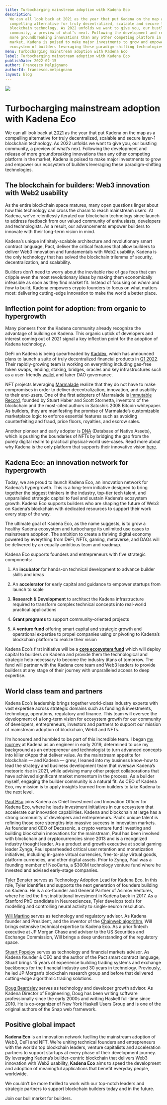 ```yaml
---
title: Turbocharging mainstream adoption with Kadena Eco
description:
  We can all look back at 2021 as the year that put Kadena on the map as a
  compelling alternative for truly decentralized, scalable and secure layer-1
  blockchain technology. As 2022 unfolds we want to give you, our bustling
  community, a preview of what’s next. Following the development and release of
  more groundbreaking innovations than any other competing platform in the
  market, Kadena is poised to make major investments to grow and empower our
  ecosystem of builders leveraging these paradigm-shifting technologies.
menu: Turbocharging mainstream adoption with Kadena Eco
label: Turbocharging mainstream adoption with Kadena Eco
publishDate: 2022-02-15
author: Francesco Melpignano
authorId: francesco.melpignano
layout: blog
---
```


![](/assets/blog/1_TaVjEcnJO4qg0ywu08p_qw.webp)

# Turbocharging mainstream adoption with Kadena Eco

We can all look back at [2021](../2021/2021-year-in-review-2021-12-31) as the
year that put Kadena on the map as a compelling alternative for truly
decentralized, scalable and secure layer-1 blockchain technology. As 2022
unfolds we want to give you, our bustling community, a preview of what’s next.
Following the development and release of more groundbreaking innovations than
any other competing platform in the market, Kadena is poised to make major
investments to grow and empower our ecosystem of builders leveraging these
paradigm-shifting technologies.

## The blockchain for builders: Web3 innovation with Web2 usability

As the entire blockchain space matures, many open questions linger about how
this technology can cross the chasm to reach mainstream users. At Kadena, we’ve
relentlessly iterated our blockchain technology since launch to address feedback
from our valued community of enthusiasts, developers and technologists. As a
result, our advancements empower builders to innovate with their long-term
vision in mind.

Kadena’s unique infinitely-scalable architecture and revolutionary smart
contract language, Pact, deliver the critical features that allow builders to
deliver Web3 innovation and fundamentals with Web2 usability. Kadena is the only
technology that has solved the blockchain trilemma of security,
decentralization, and scalability.

Builders don’t need to worry about the inevitable rise of gas fees that can
cripple even the most revolutionary ideas by making them economically infeasible
as soon as they find market fit. Instead of focusing on _where_ and _how_ to
build, Kadena empowers crypto founders to focus on what matters most: delivering
cutting-edge innovation to make the world a better place.

## Inflection point for adoption: from organic to hypergrowth

Many pioneers from the Kadena community already recognize the advantage of
building on Kadena. This organic uptick of developers and interest coming out of
2021 signal a key inflection point for the adoption of Kadena technology.

DeFi on Kadena is being spearheaded by [Kaddex](https://kaddex.com/), which has
announced plans to launch a suite of truly decentralized financial products in
[Q1 2022](https://medium.com/kaddex/development-update-b2d80610e1f2). Their
rapidly-growing team is working on everything including gas-free token swaps,
lending, staking, bridges, oracles and key infrastructures such as a
user-friendly [wallet](https://xwallet.kaddex.com/) and fairer DAO governance.

NFT projects leveraging [Marmalade](https://marmalade.art/) realize that they do
not have to make compromises in order to deliver decentralization, innovation,
and usability to their end-users. One of the first adopters of Marmalade is
[Immutable Record](https://immutablerecord.com/), founded by Stuart Haber and
Scott Stornetta, inventors of the blockchain and the most-cited authors in
Satoshi’s 2008 Bitcoin whitepaper. As builders, they are manifesting the promise
of Marmalade’s customizable marketplace logic to enforce essential features such
as avoiding counterfeiting and fraud, price floors, royalties, and escrow sales.

Another pioneer and early adopter is [DNA](https://www.thedna.tech/) (Database
of Native Assets), which is pushing the boundaries of NFTs by bridging the gap
from the purely digital realm to practical physical-world use-cases. Read more
about why Kadena is the only platform that supports their innovative vision
[here](https://medium.com/@thednatech/why-we-love-kadena-s-marmalade-nft-standard-from-the-perspective-of-dnas-cto-a5a88345cb49).

## Kadena Eco: an innovation network for hypergrowth

Today, we are proud to launch Kadena Eco, an innovation network for Kadena’s
hypergrowth. This is a long-term initiative designed to bring together the
biggest thinkers in the industry, top-tier tech talent, and unparalleled
strategic capital to fuel and sustain Kadena’s ecosystem growth. Kadena Eco
supports builders who are shaping the future of Web3 on Kadena’s blockchain with
dedicated resources to support their work every step of the way.

The ultimate goal of Kadena Eco, as the name suggests, is to grow a healthy
Kadena ecosystem and turbocharge its unlimited use cases to mainstream adoption.
The ambition to create a thriving digital economy powered by everything from
DeFi, NFTs, gaming, metaverse, and DAOs will be delivered by an equally
ambitious team and roadmap.

Kadena Eco supports founders and entrepreneurs with five strategic components:

1.  An **incubator** for hands-on technical development to advance builder
    skills and ideas

2.  An **accelerator** for early capital and guidance to empower startups from
    launch to scale

3.  **Research & Development** to architect the Kadena infrastructure required
    to transform complex technical concepts into real-world practical
    applications

4.  **Grant programs** to support community-oriented projects

5.  A **venture fund** offering smart capital and strategic growth and
    operational expertise to propel companies using or pivoting to Kadena’s
    blockchain platform to realize their vision

Kadena Eco’s first initiative will be a
**[core ecosystem fund](https://kadena.io/ecofund/)** which will deploy capital
to builders on Kadena and provide them the technological and strategic help
necessary to become the industry titans of tomorrow. The fund will partner with
the Kadena core team and Web3 leaders to provide builders at any stage of their
journey with unparalleled access to deep expertise.

## World class team and partners

Kadena Eco’s leadership brings together world-class industry experts with vast
expertise across strategic domains such as funding & investments, technology,
operations, regulatory and finance. This team will oversee the development of a
long-term vision for ecosystem growth for our community of developers,
entrepreneurs, investors and partners to support our mission of mainstream
adoption of blockchain, Web3 and NFTs.

I’m honoured and humbled to be part of this incredible team. I began
[my journey](https://twitter.com/fmelp) at Kadena as an engineer in early 2019,
determined to use my background as an entrepreneur and technologist to turn
advanced concepts into killer dApps that deliver value. As the mainstream
appetite for blockchain — and Kadena — grew, I leaned into my business know-how
to lead the strategy and business development team that oversaw Kadena’s
meteoric rise in 2021, while advising many other project collaborations that
have achieved significant market momentum in the process. As a builder myself,
engaging the builder community is a natural fit. As CEO of Kadena Eco, my
mission is to apply insights learned from builders to take Kadena to the next
level.

[Paul Hsu](https://twitter.com/paulhsu) joins Kadena as Chief Investment and
Innovation Officer for Kadena Eco, where he leads investment initiatives in our
ecosystem that accelerate our innovation capabilities. Kadena and blockchain at
large has a strong community of developers and entrepreneurs. Paul’s unique
talent is refining those core strengths into massive success in innovation
markets. As founder and CEO of Decasonic, a crypto venture fund investing and
building blockchain innovations for the mainstream, Paul has been involved with
blockchain and cryptocurrencies since 2013 and is a recognized industry thought
leader. As a product and growth executive at social gaming leader Zynga, Paul
spearheaded critical user retention and monetization initiatives, including
in-game virtual currencies, free-to-play virtual goods, platform currencies, and
other digital assets. Prior to Zynga, Paul was a founding member of NeoCarta, a
$300M technology venture fund where he invested and advised early-stage
companies.

[Tyler Benster](https://neuroscience.stanford.edu/people/tyler-benster) serves
as Technology Adoption Lead for Kadena Eco. In this role, Tyler identifies and
supports the next generation of founders building on Kadena. He is a co-founder
and General Partner of Asimov Ventures, where he led the first institutional
investment in Kadena back in 2017. As a Stanford PhD candidate in Neurosciences,
Tyler develops tools for modelling and controlling neural activity to
single-neuron resolution.

[Will Martino](https://twitter.com/_wjmartino_) serves as technology and
regulatory advisor. As Kadena founder and President, and the inventor of the
[Chainweb algorithm](https://www.youtube.com/watch?v=hYvXxFbsN6I), Will brings
extensive technical expertise to Kadena Eco. As a prior fintech executive at JP
Morgan Chase and advisor to the US Securities and Exchange Commission, Will
brings a deep understanding of the regulatory space.

[Stuart Popejoy](https://twitter.com/SirLensALot) serves as technology and
financial markets advisor. As Kadena founder & CEO and the author of the Pact
smart contract language, Stuart brings 15 years of experience building trading
systems and exchange backbones for the financial industry and 30 years in
technology. Previously, he led JP Morgan’s blockchain research group and before
that delivered cutting-edge algorithmic trading solutions.

[Doug Beardsley](https://twitter.com/BlockchainDoug) serves as technology and
developer growth advisor. As Kadena Director of Engineering, Doug has been
writing software professionally since the early 2000s and writing Haskell
full-time since 2010. He is co-organizer of New York Haskell Users Group and is
one of the original authors of the Snap web framework.

## Positive global impact

**Kadena Eco** is an innovation network fuelling the mainstream adoption of
Web3, DeFi and NFT. We’re uniting technical founders and entrepreneurs with the
world’s top blockchain leaders, venture capitalists and acceleration partners to
support startups at every phase of their development journey. By leveraging
Kadena’s builder-centric blockchain that delivers Web3 innovation with Web2
usability, **Kadena Eco** aims to speed the development and adoption of
meaningful applications that benefit everyday people, worldwide.

We couldn’t be more thrilled to work with our top-notch leaders and strategic
partners to support blockchain builders today and in the future.

Join our bull market for builders.
